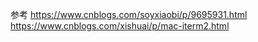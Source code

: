 参考
https://www.cnblogs.com/soyxiaobi/p/9695931.html
https://www.cnblogs.com/xishuai/p/mac-iterm2.html